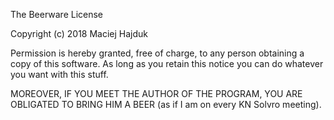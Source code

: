 The Beerware License

Copyright (c) 2018 Maciej Hajduk

Permission is hereby granted, free of charge, to any person obtaining a copy of this software. As long as you retain this notice you can do whatever you want with this stuff.

MOREOVER, IF YOU MEET THE AUTHOR OF THE PROGRAM, YOU ARE OBLIGATED TO BRING HIM A BEER (as if I am on every KN Solvro meeting).